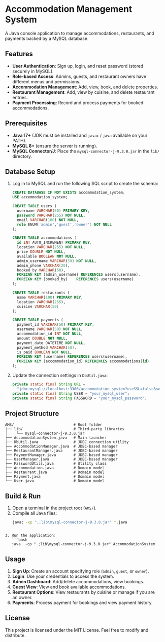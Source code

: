 # Accommodation Management System

A Java console application to manage accommodations, restaurants, and payments backed by a MySQL database.

## Features

- **User Authentication**: Sign up, login, and reset password (stored securely in MySQL).
- **Role-based Access**: Admins, guests, and restaurant owners have different menus and permissions.
- **Accommodation Management**: Add, view, book, and delete properties.
- **Restaurant Management**: Add, view by cuisine, and delete restaurant entries.
- **Payment Processing**: Record and process payments for booked accommodations.

## Prerequisites

- **Java 17+** (JDK must be installed and `javac` / `java` available on your PATH).
- **MySQL 8+** (ensure the server is running).
- **MySQL Connector/J**: Place the `mysql-connector-j-9.3.0.jar` in the `lib/` directory.

## Database Setup

1. Log in to MySQL and run the following SQL script to create the schema:

   ```sql
   CREATE DATABASE IF NOT EXISTS accommodation_system;
   USE accommodation_system;

   CREATE TABLE users (
     username VARCHAR(50) PRIMARY KEY,
     password VARCHAR(255) NOT NULL,
     email VARCHAR(100) NOT NULL,
     role ENUM('admin','guest','owner') NOT NULL
   );

   CREATE TABLE accommodations (
     id INT AUTO_INCREMENT PRIMARY KEY,
     location VARCHAR(255) NOT NULL,
     price DOUBLE NOT NULL,
     available BOOLEAN NOT NULL,
     admin_username VARCHAR(50) NOT NULL,
     admin_phone VARCHAR(20),
     booked_by VARCHAR(50),
     FOREIGN KEY (admin_username) REFERENCES users(username),
     FOREIGN KEY (booked_by)    REFERENCES users(username)
   );

   CREATE TABLE restaurants (
     name VARCHAR(100) PRIMARY KEY,
     location VARCHAR(255),
     cuisine VARCHAR(50)
   );

   CREATE TABLE payments (
     payment_id VARCHAR(50) PRIMARY KEY,
     username VARCHAR(50) NOT NULL,
     accommodation_id INT NOT NULL,
     amount DOUBLE NOT NULL,
     payment_date DATETIME NOT NULL,
     payment_method VARCHAR(50),
     is_paid BOOLEAN NOT NULL,
     FOREIGN KEY (username) REFERENCES users(username),
     FOREIGN KEY (accommodation_id) REFERENCES accommodations(id)
   );
   ```

2. Update the connection settings in `DbUtil.java`:

   ```java
   private static final String URL =
     "jdbc:mysql://localhost:3306/accommodation_system?useSSL=false&serverTimezone=UTC";
   private static final String USER = "your_mysql_user";
   private static final String PASSWORD = "your_mysql_password";
   ```

## Project Structure

```
AMS/                           # Root folder
├── lib/                       # Third-party libraries
│    └── mysql-connector-j-9.3.0.jar
├── AccommodationSystem.java   # Main launcher
├── DbUtil.java                # JDBC connection utility
├── AccommodationManager.java  # JDBC-based manager
├── RestaurantManager.java     # JDBC-based manager
├── PaymentManager.java        # JDBC-based manager
├── UserManager.java           # JDBC-based manager
├── PasswordUtils.java         # Utility class
├── Accommodation.java         # Domain model
├── Restaurant.java            # Domain model
├── Payment.java               # Domain model
└── User.java                  # Domain model
```

## Build & Run

1. Open a terminal in the project root (`AMS/`).
2. Compile all Java files:
   ```bash
   javac -cp ".;lib\mysql-connector-j-9.3.0.jar" *.java
```

3. Run the application:
   ```bash
   java  -cp ".;lib\mysql-connector-j-9.3.0.jar" AccommodationSystem
   ```

## Usage

1. **Sign Up**: Create an account specifying role (`admin`, `guest`, or `owner`).
2. **Login**: Use your credentials to access the system.
3. **Admin Dashboard**: Add/delete accommodations, view bookings.
4. **Guest View**: View and book available accommodations.
5. **Restaurant Options**: View restaurants by cuisine or manage if you are an owner.
6. **Payments**: Process payment for bookings and view payment history.

## License

This project is licensed under the MIT License. Feel free to modify and distribute.

